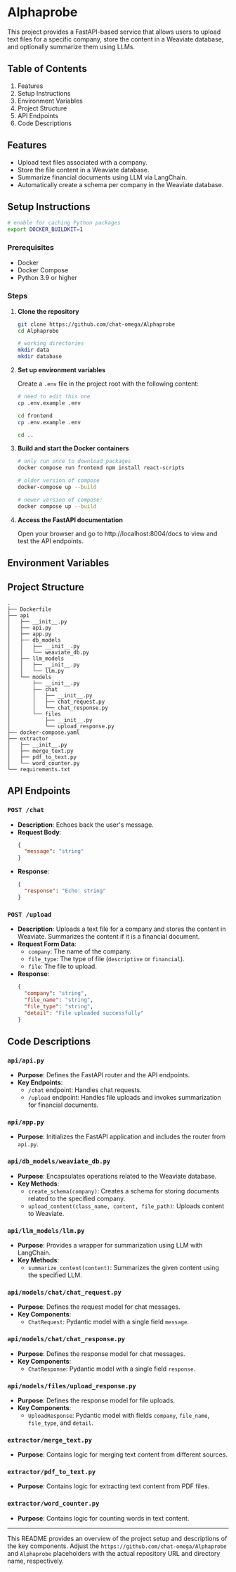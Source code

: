 
# Alphaprobe

This project provides a FastAPI-based service that allows users to upload text files for a specific company, store the content in a Weaviate database, and optionally summarize them using LLMs.

## Table of Contents

1. Features
2. Setup Instructions
3. Environment Variables
4. Project Structure
5. API Endpoints
6. Code Descriptions

## Features

- Upload text files associated with a company.
- Store the file content in a Weaviate database.
- Summarize financial documents using LLM via LangChain.
- Automatically create a schema per company in the Weaviate database.

## Setup Instructions

```sh
# enable for caching Python packages
export DOCKER_BUILDKIT=1
```

### Prerequisites

- Docker
- Docker Compose
- Python 3.9 or higher

### Steps

1. **Clone the repository**

   ```sh
   git clone https://github.com/chat-omega/Alphaprobe
   cd Alphaprobe

   # working directories
   mkdir data
   mkdir database
   ```

2. **Set up environment variables**

   Create a `.env` file in the project root with the following content:

   ```sh
   # need to edit this one
   cp .env.example .env
   
   cd frontend
   cp .env.example .env

   cd ..
   ```

3. **Build and start the Docker containers**

   ```sh
   # only run once to download packages
   docker compose run frontend npm install react-scripts
   
   # older version of compose
   docker-compose up --build

   # newer version of compose:
   docker compose up --build
   ```

4. **Access the FastAPI documentation**

   Open your browser and go to http://localhost:8004/docs to view and test the API endpoints.

## Environment Variables


## Project Structure

```
.
├── Dockerfile
├── api
│   ├── __init__.py
│   ├── api.py
│   ├── app.py
│   ├── db_models
│   │   ├── __init__.py
│   │   └── weaviate_db.py
│   ├── llm_models
│   │   ├── __init__.py
│   │   └── llm.py
│   └── models
│       ├── __init__.py
│       ├── chat
│       │   ├── __init__.py
│       │   ├── chat_request.py
│       │   └── chat_response.py
│       └── files
│           ├── __init__.py
│           └── upload_response.py
├── docker-compose.yaml
├── extractor
│   ├── __init__.py
│   ├── merge_text.py
│   ├── pdf_to_text.py
│   └── word_counter.py
└── requirements.txt
```

## API Endpoints

### `POST /chat`

- **Description**: Echoes back the user's message.
- **Request Body**:
  ```json
  {
    "message": "string"
  }
  ```
- **Response**:
  ```json
  {
    "response": "Echo: string"
  }
  ```

### `POST /upload`

- **Description**: Uploads a text file for a company and stores the content in Weaviate. Summarizes the content if it is a financial document.
- **Request Form Data**:
  - `company`: The name of the company.
  - `file_type`: The type of file (`descriptive` or `financial`).
  - `file`: The file to upload.
- **Response**:
  ```json
  {
    "company": "string",
    "file_name": "string",
    "file_type": "string",
    "detail": "File uploaded successfully"
  }
  ```

## Code Descriptions

### `api/api.py`

- **Purpose**: Defines the FastAPI router and the API endpoints.
- **Key Endpoints**:
  - `/chat` endpoint: Handles chat requests.
  - `/upload` endpoint: Handles file uploads and invokes summarization for financial documents.

### `api/app.py`

- **Purpose**: Initializes the FastAPI application and includes the router from `api.py`.

### `api/db_models/weaviate_db.py`

- **Purpose**: Encapsulates operations related to the Weaviate database.
- **Key Methods**:
  - `create_schema(company)`: Creates a schema for storing documents related to the specified company.
  - `upload_content(class_name, content, file_path)`: Uploads content to Weaviate.

### `api/llm_models/llm.py`

- **Purpose**: Provides a wrapper for summarization using LLM with LangChain.
- **Key Methods**:
  - `summarize_content(content)`: Summarizes the given content using the specified LLM.

### `api/models/chat/chat_request.py`

- **Purpose**: Defines the request model for chat messages.
- **Key Components**:
  - `ChatRequest`: Pydantic model with a single field `message`.

### `api/models/chat/chat_response.py`

- **Purpose**: Defines the response model for chat messages.
- **Key Components**:
  - `ChatResponse`: Pydantic model with a single field `response`.

### `api/models/files/upload_response.py`

- **Purpose**: Defines the response model for file uploads.
- **Key Components**:
  - `UploadResponse`: Pydantic model with fields `company`, `file_name`, `file_type`, and `detail`.

### `extractor/merge_text.py`

- **Purpose**: Contains logic for merging text content from different sources.

### `extractor/pdf_to_text.py`

- **Purpose**: Contains logic for extracting text content from PDF files.

### `extractor/word_counter.py`

- **Purpose**: Contains logic for counting words in text content.

---

This README provides an overview of the project setup and descriptions of the key components. Adjust the `https://github.com/chat-omega/Alphaprobe` and `Alphaprobe` placeholders with the actual repository URL and directory name, respectively.

